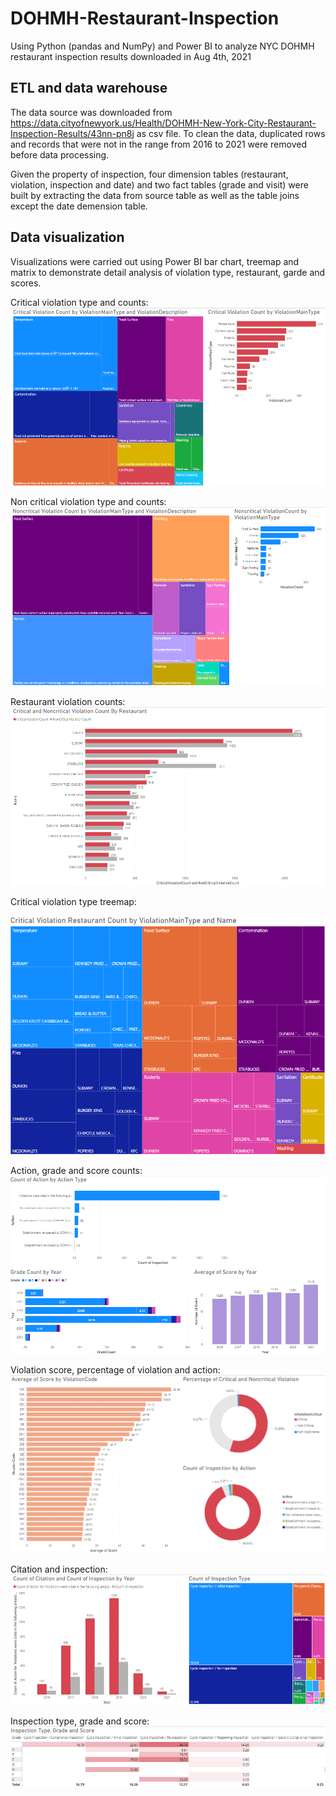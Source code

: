 # DOHMH-Restaurant-Inspection
Using Python (pandas and NumPy) and Power BI to analyze NYC DOHMH restaurant inspection results downloaded in Aug 4th, 2021

## ETL and data warehouse
The data source was downloaded from https://data.cityofnewyork.us/Health/DOHMH-New-York-City-Restaurant-Inspection-Results/43nn-pn8j as csv file. To clean the data, duplicated rows and records that were not in the range from 2016 to 2021 were removed before data processing.

Given the property of inspection, four dimension tables (restaurant, violation, inspection and date) and two fact tables (grade and visit) were built by extracting the data from source table as well as the table joins except the date demension table.

## Data visualization
Visualizations were carried out using Power BI bar chart, treemap and matrix to demonstrate detail analysis of violation type, restaurant, garde and scores.

Critical violation type and counts:
![critical violation](https://github.com/susanliubc/DOHMH-Restaurant-Inspection/blob/main/Critical%20violation%20analysis.png)

Non critical violation type and counts:
![Non critical violation](https://github.com/susanliubc/DOHMH-Restaurant-Inspection/blob/main/Non%20critical%20violation%20analysis.png)

Restaurant violation counts:
![restaurant violation](https://github.com/susanliubc/DOHMH-Restaurant-Inspection/blob/main/Restaurant%20violation%20analysis.png)

Critical violation type treemap:         

![critical violation type](https://github.com/susanliubc/DOHMH-Restaurant-Inspection/blob/main/Critical%20violation%20main%20type%20analysis.png)

Action, grade and score counts:
![action grade score](https://github.com/susanliubc/DOHMH-Restaurant-Inspection/blob/main/Action%2C%20grade%20and%20score%20analysis.png)

Violation score, percentage of violation and action:
![violation code score and percentage of violation and action](https://github.com/susanliubc/DOHMH-Restaurant-Inspection/blob/main/Violation%20code%20score%2C%20percentage%20of%20violation%20and%20action.png)

Citation and inspection:
![citation and inspection](https://github.com/susanliubc/DOHMH-Restaurant-Inspection/blob/main/Citation%20and%20inspection.png)

Inspection type, grade and score:
![inspection type grade and score](https://github.com/susanliubc/DOHMH-Restaurant-Inspection/blob/main/Inspection%20type%2C%20grade%20and%20score.png)

